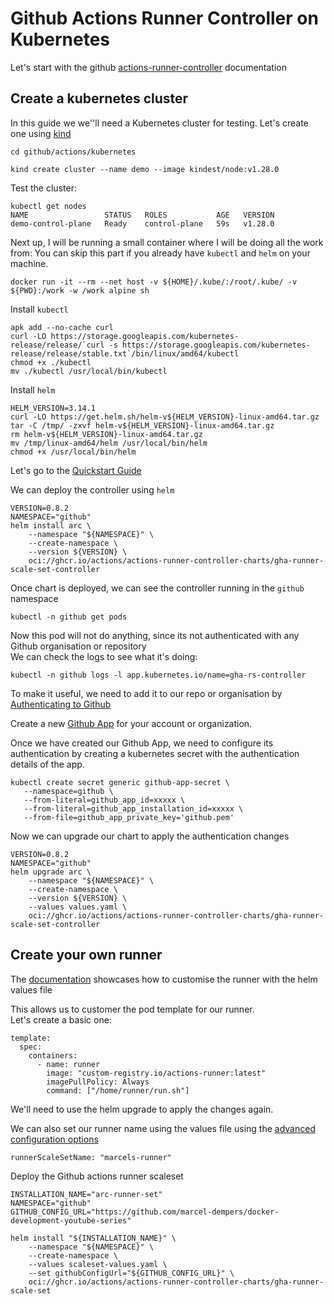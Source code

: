 # Github Actions Runner Controller on Kubernetes

Let's start with the github [actions-runner-controller](https://github.com/actions/actions-runner-controller) documentation 

## Create a kubernetes cluster

In this guide we we''ll need a Kubernetes cluster for testing. Let's create one using [kind](https://kind.sigs.k8s.io/) </br>

```
cd github/actions/kubernetes

kind create cluster --name demo --image kindest/node:v1.28.0
```

Test the cluster:
```
kubectl get nodes
NAME                 STATUS   ROLES           AGE   VERSION
demo-control-plane   Ready    control-plane   59s   v1.28.0

```

Next up, I will be running a small container where I will be doing all the work from:
You can skip this part if you already have `kubectl` and `helm` on your machine.

```
docker run -it --rm --net host -v ${HOME}/.kube/:/root/.kube/ -v ${PWD}:/work -w /work alpine sh
```

Install `kubectl`

```
apk add --no-cache curl
curl -LO https://storage.googleapis.com/kubernetes-release/release/`curl -s https://storage.googleapis.com/kubernetes-release/release/stable.txt`/bin/linux/amd64/kubectl
chmod +x ./kubectl
mv ./kubectl /usr/local/bin/kubectl
```

Install `helm`

```
HELM_VERSION=3.14.1
curl -LO https://get.helm.sh/helm-v${HELM_VERSION}-linux-amd64.tar.gz
tar -C /tmp/ -zxvf helm-v${HELM_VERSION}-linux-amd64.tar.gz
rm helm-v${HELM_VERSION}-linux-amd64.tar.gz
mv /tmp/linux-amd64/helm /usr/local/bin/helm
chmod +x /usr/local/bin/helm
```


Let's go to the [Quickstart Guide](https://docs.github.com/en/actions/hosting-your-own-runners/managing-self-hosted-runners-with-actions-runner-controller/quickstart-for-actions-runner-controller) </br>

We can deploy the controller using `helm`
```
VERSION=0.8.2
NAMESPACE="github"
helm install arc \
    --namespace "${NAMESPACE}" \
    --create-namespace \
    --version ${VERSION} \
    oci://ghcr.io/actions/actions-runner-controller-charts/gha-runner-scale-set-controller

```

Once chart is deployed, we can see the controller running in the `github` namespace

```
kubectl -n github get pods
```

Now this pod will not do anything, since its not authenticated with any Github organisation or repository </br>
We can check the logs to see what it's doing: 

```
kubectl -n github logs -l app.kubernetes.io/name=gha-rs-controller
```

To make it useful, we need to add it to our repo or organisation by [Authenticating to Github](https://docs.github.com/en/actions/hosting-your-own-runners/managing-self-hosted-runners-with-actions-runner-controller/authenticating-to-the-github-api)


Create a new [Github App](https://docs.github.com/en/apps/using-github-apps/installing-your-own-github-app) for your account or organization.  


Once we have created our Github App, we need to configure its authentication by creating a kubernetes secret with the authentication details of the app. </br>

```
kubectl create secret generic github-app-secret \
   --namespace=github \
   --from-literal=github_app_id=xxxxx \
   --from-literal=github_app_installation_id=xxxxx \
   --from-file=github_app_private_key='github.pem'

```
Now we can upgrade our chart to apply the authentication changes

```
VERSION=0.8.2
NAMESPACE="github"
helm upgrade arc \
    --namespace "${NAMESPACE}" \
    --create-namespace \
    --version ${VERSION} \
    --values values.yaml \
    oci://ghcr.io/actions/actions-runner-controller-charts/gha-runner-scale-set-controller
```

## Create your own runner

The [documentation](https://docs.github.com/en/actions/hosting-your-own-runners/managing-self-hosted-runners-with-actions-runner-controller/deploying-runner-scale-sets-with-actions-runner-controller#configuring-the-runner-image) showcases how to customise the runner with the helm values file 

This allows us to customer the pod template for our runner. <br/>
Let's create a basic one:

```
template:
  spec:
    containers:
      - name: runner
        image: "custom-registry.io/actions-runner:latest"
        imagePullPolicy: Always
        command: ["/home/runner/run.sh"]
```

We'll need to use the helm upgrade to apply the changes again. </br>

We can also set our runner name using the values file using the [advanced configuration options](https://docs.github.com/en/actions/hosting-your-own-runners/managing-self-hosted-runners-with-actions-runner-controller/deploying-runner-scale-sets-with-actions-runner-controller#using-advanced-configuration-options)

```
runnerScaleSetName: "marcels-runner"
```

Deploy the Github actions runner scaleset 

```
INSTALLATION_NAME="arc-runner-set"
NAMESPACE="github"
GITHUB_CONFIG_URL="https://github.com/marcel-dempers/docker-development-youtube-series"

helm install "${INSTALLATION_NAME}" \
    --namespace "${NAMESPACE}" \
    --create-namespace \
    --values scaleset-values.yaml \
    --set githubConfigUrl="${GITHUB_CONFIG_URL}" \
    oci://ghcr.io/actions/actions-runner-controller-charts/gha-runner-scale-set

```